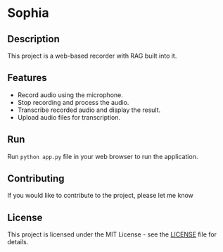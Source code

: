 # Sophia

## Description
This project is a web-based recorder with RAG built into it.

## Features
- Record audio using the microphone.
- Stop recording and process the audio.
- Transcribe recorded audio and display the result.
- Upload audio files for transcription.

## Run
Run `python app.py` file in your web browser to run the application.

## Contributing
If you would like to contribute to the project, please let me know

## License
This project is licensed under the MIT License - see the [LICENSE](LICENSE) file for details.
